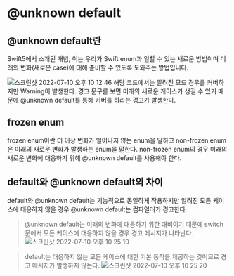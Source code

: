 # @unknown default

## @unknown default란
Swift5에서 소개된 
개념, 이는 우리가 Swift enum과 일할 수 있는 새로운 방법이며 미래의 변화(새로운 case)에 대해 준비할 수 있도록 도와주는 방법입니다.

![스크린샷 2022-07-10 오후 10 12 46](https://user-images.githubusercontent.com/83381672/178146872-7ee34ef3-7963-4397-9b3b-7a368ed69ccc.png)
해당 코드에서는 알려진 모드 경우를 커버하지만 Warning이 발생한다. 경고 문구를 보면 미래의 새로운 케이스가 생길 수 있기 때문에 @unknown default를 통해 커버를 하라는 경고가 발생한다. 

## frozen enum
frozen enum이란 더 이상 변화가 일어나지 않는 enum을 말하고 non-frozen enum은 미래의 새로운 변화가 발생하는 enum을 말한다. non-frozen enum의 경우 미래의 새로운 변화에 대응하기 위해 @unknown default를 사용해야 한다.

## default와 @unknown default의 차이
default와 @unknown default는 기능적으로 동일하게 작용하지만 알려진 모든 케이스에 대응하지 않을 경우 @unknown default는 컴파일러가 경고한다.

> @unknown default는 미래의 변화에 대응하기 위한 대비이기 때문에 switch문에서 모든 케이스에 대응하지 않을 경우 경고 메시지가 나타난다.  
   ![스크린샷 2022-07-10 오후 10 25 10](https://user-images.githubusercontent.com/83381672/178146884-0645bc70-1fe7-428b-bb74-8d840285aebc.png)

> default는 대응하지 않는 모든 케이스에 대한 기본 동작을 제공하는 것이므로 경고 메시지가 발생하지 않는다.
  ![스크린샷 2022-07-10 오후 10 25 20](https://user-images.githubusercontent.com/83381672/178146885-6ce7eb08-5089-4d61-a196-59b2e529f351.png)
